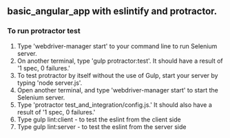 ## basic_angular_app with eslintify and protractor.
### To run protractor test
1. Type 'webdriver-manager start' to your command line to run Selenium server.
2. On another terminal, type 'gulp protractor:test'.  It should have a result of '1 spec, 0 failures.'
3. To test protractor by itself without the use of Gulp, start your server by typing 'node server.js'.
4. Open another terminal, and type 'webdriver-manager start' to start the Selenium server.
5. Type 'protractor test_and_integration/config.js.' It should also have a result of '1 spec, 0 failures.'
6. Type gulp lint:client - to test the eslint from the client side
7. Type gulp lint:server - to test the eslint from the server side
